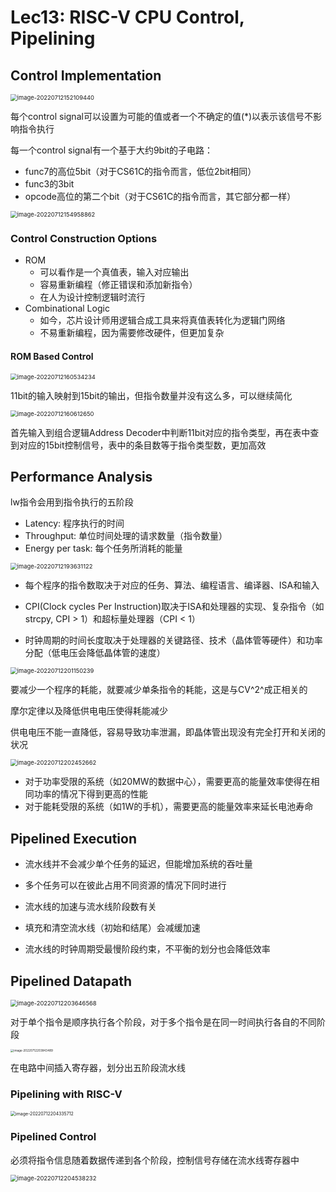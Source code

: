 # Lec13: RISC-V CPU Control, Pipelining

## Control Implementation

<img src="assets/image-20220712152109440.png" alt="image-20220712152109440" style="zoom:67%;" />

每个control signal可以设置为可能的值或者一个不确定的值(*)以表示该信号不影响指令执行

每一个control signal有一个基于大约9bit的子电路：

- func7的高位5bit（对于CS61C的指令而言，低位2bit相同）
- func3的3bit
- opcode高位的第二个bit（对于CS61C的指令而言，其它部分都一样）

<img src="assets/image-20220712154958862.png" alt="image-20220712154958862" style="zoom:67%;" />

### Control Construction Options

- ROM
  - 可以看作是一个真值表，输入对应输出
  - 容易重新编程（修正错误和添加新指令）
  - 在人为设计控制逻辑时流行
- Combinational Logic
  - 如今，芯片设计师用逻辑合成工具来将真值表转化为逻辑门网络
  - 不易重新编程，因为需要修改硬件，但更加复杂

#### ROM Based Control

<img src="assets/image-20220712160534234.png" alt="image-20220712160534234" style="zoom:67%;" />

11bit的输入映射到15bit的输出，但指令数量并没有这么多，可以继续简化

<img src="assets/image-20220712160612650.png" alt="image-20220712160612650" style="zoom: 67%;" />

首先输入到组合逻辑Address Decoder中判断11bit对应的指令类型，再在表中查到对应的15bit控制信号，表中的条目数等于指令类型数，更加高效

## Performance Analysis

lw指令会用到指令执行的五阶段

- Latency: 程序执行的时间
- Throughput: 单位时间处理的请求数量（指令数量）
- Energy per task: 每个任务所消耗的能量

<img src="assets/image-20220712193631122.png" alt="image-20220712193631122" style="zoom:67%;" />

- 每个程序的指令数取决于对应的任务、算法、编程语言、编译器、ISA和输入

- CPI(Clock cycles Per Instruction)取决于ISA和处理器的实现、复杂指令（如strcpy, CPI > 1）和超标量处理器（CPI < 1）

- 时钟周期的时间长度取决于处理器的关键路径、技术（晶体管等硬件）和功率分配（低电压会降低晶体管的速度）

<img src="assets/image-20220712201150239.png" alt="image-20220712201150239" style="zoom:67%;" />

要减少一个程序的耗能，就要减少单条指令的耗能，这是与CV^2^成正相关的

摩尔定律以及降低供电电压使得耗能减少

供电电压不能一直降低，容易导致功率泄漏，即晶体管出现没有完全打开和关闭的状况

<img src="assets/image-20220712202452662.png" alt="image-20220712202452662" style="zoom:67%;" />

- 对于功率受限的系统（如20MW的数据中心），需要更高的能量效率使得在相同功率的情况下得到更高的性能
- 对于能耗受限的系统（如1W的手机），需要更高的能量效率来延长电池寿命

## Pipelined Execution

- 流水线并不会减少单个任务的延迟，但能增加系统的吞吐量

- 多个任务可以在彼此占用不同资源的情况下同时进行
- 流水线的加速与流水线阶段数有关
- 填充和清空流水线（初始和结尾）会减缓加速
- 流水线的时钟周期受最慢阶段约束，不平衡的划分也会降低效率

## Pipelined Datapath

<img src="assets/image-20220712203646568.png" alt="image-20220712203646568" style="zoom:67%;" />

对于单个指令是顺序执行各个阶段，对于多个指令是在同一时间执行各自的不同阶段

<img src="assets/image-20220712203843489.png" alt="image-20220712203843489" style="zoom: 33%;" />

在电路中间插入寄存器，划分出五阶段流水线

### Pipelining with RISC-V

<img src="assets/image-20220712204335712.png" alt="image-20220712204335712" style="zoom: 50%;" />

### Pipelined Control

必须将指令信息随着数据传递到各个阶段，控制信号存储在流水线寄存器中

<img src="assets/image-20220712204538232.png" alt="image-20220712204538232" style="zoom: 67%;" />

